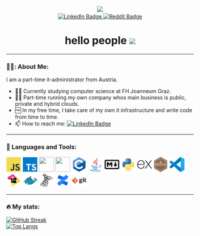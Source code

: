 <div id="header" align="center">
  <img src="https://media2.giphy.com/media/ZVik7pBtu9dNS/giphy.gif?cid=ecf05e47jvw4yecndhtjjn7c6a6qljsrp1mvji2hxden8l3q&rid=giphy.gif" width="350"/>
</div>

<div id="badges" align="center">
  <a href="https://www.linkedin.com/in/stefan-j%C3%B6bstl-a0a4a6177/">
    <img src="https://img.shields.io/badge/LinkedIn-blue?style=for-the-badge&logo=linkedin&logoColor=white" alt="LinkedIn Badge">
  </a>
  <a href="https://www.reddit.com/user/splitplex">
    <img src="https://img.shields.io/badge/Reddit-orange?style=for-the-badge&logo=reddit&logoColor=white" alt="Reddit Badge">
  </a>
</div>

<h1 align="center">
  hello people
  <img src="https://media.giphy.com/media/hvRJCLFzcasrR4ia7z/giphy.gif" width="30px"/>
</h1>

---

### 👨‍💻: About Me:
I am a part-time it-administrator from Austria.
- 👨‍🎓 Currently studying computer science at FH Joanneum Graz.
- 👨‍💼 Part-time running my own company whos main business is public, private and hybrid clouds.
- 🆓 In my free time, I take care of my own it infrastructure and write code from time to time.
- 📫 How to reach me: [![LinkedIn Badge](https://img.shields.io/badge/-stefanjb-blue?style=flat&logo=Linkedin&logoColor=white)](https://www.linkedin.com/in/stefan-j%C3%B6bstl-a0a4a6177/)

---

### 🧰 Languages and Tools:
<div>
	<img src="https://github.com/devicons/devicon/blob/master/icons/javascript/javascript-original.svg" width=40px height=40px>
	<img src="https://github.com/devicons/devicon/blob/master/icons/typescript/typescript-original.svg" width=40px height=40px>
	<img src="https://play-lh.googleusercontent.com/YrY5n418F1joskaaIE1ou8991mmdEaTR66Mr8fHwuRGIkE9ZSnHeiJc-BcUoeU4dhNZl" width=40px height=40px>
	<img src="https://play-lh.googleusercontent.com/xeuSfQHt8wEb-JdcXLtReGF-KO8_Rd2UMOL0vSB6bS9qlxdAGQ0VR4mM9wVeEb76EA" width=40px height=40px>
	<img src="https://github.com/devicons/devicon/blob/master/icons/c/c-original.svg" width=40px height=40px>
	<img src="https://github.com/devicons/devicon/blob/master/icons/java/java-original.svg" width=40px height=40px>
	<img src="https://github.com/devicons/devicon/blob/master/icons/markdown/markdown-original.svg" width=40px height=40px>
	<img src="https://github.com/devicons/devicon/blob/master/icons/python/python-original.svg" width=40px height=40px>
	<img src="https://github.com/devicons/devicon/blob/master/icons/express/express-original.svg" width=40px height=40px>
	<img src="https://github.com/devicons/devicon/blob/master/icons/mocha/mocha-plain.svg" width=40px height=40px>
	<img src="https://github.com/devicons/devicon/blob/master/icons/vscode/vscode-original.svg" width=40px height=40px>
	<img src="https://github.com/devicons/devicon/blob/master/icons/jetbrains/jetbrains-original.svg" width=40px height=40px>
	<img src="https://github.com/devicons/devicon/blob/master/icons/docker/docker-original.svg" width=40px height=40px>
	<img src="https://github.com/devicons/devicon/blob/master/icons/microsoftsqlserver/microsoftsqlserver-plain.svg" width=40px height=40px>
	<img src="https://github.com/devicons/devicon/blob/master/icons/confluence/confluence-original.svg" width=40px height=40px>
  <img src="https://github.com/devicons/devicon/blob/master/icons/git/git-original-wordmark.svg" width=40px height=40px>
</div>

---

### 🔥 My stats:
[![GitHub Streak](https://github-readme-streak-stats.herokuapp.com?user=stefanjb-it&theme=synthwave)](https://git.io/streak-stats) </br>
[![Top Langs](https://github-readme-stats-dqyc.vercel.app/api/top-langs/?username=stefanjb-it&layout=compact&langs_count=10&theme=synthwave)](https://github.com/anuraghazra/github-readme-stats)

<!---
stefanjb-it/stefanjb-it is a ✨ special ✨ repository because its `README.md` (this file) appears on your GitHub profile.
You can click the Preview link to take a look at your changes.
--->

